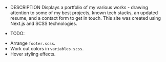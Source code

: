 
* DESCRIPTION
Displays a portfolio of my various works - drawing attention to 
some of my best projects, known tech stacks, an updated resume, and
a contact form to get in touch. This site was created using 
Next.js and SCSS technologies.

* TODO:
- Arrange `footer.scss`.
- Work out colors in `variables.scss`.
- Hover styling effects.